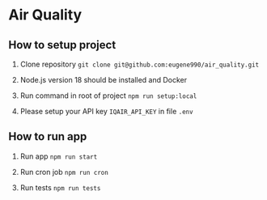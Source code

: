 # Air Quality

## How to setup project

1. Clone repository ```git clone git@github.com:eugene990/air_quality.git```

2. Node.js version 18 should be installed and Docker

3. Run command in root of project ```npm run setup:local```

4. Please setup your API key `IQAIR_API_KEY` in file `.env`

## How to run app

1. Run app `npm run start`

2. Run cron job `npm run cron`

3. Run tests `npm run tests`
